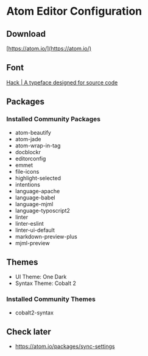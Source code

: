 # Atom Editor Configuration

## Download
[https://atom.io/](https://atom.io/)

## Font
[Hack | A typeface designed for source code](http://sourcefoundry.org/hack/)


## Packages

### Installed Community Packages
* atom-beautify
* atom-jade
* atom-wrap-in-tag
* docblockr
* editorconfig
* emmet
* file-icons
* highlight-selected
* intentions
* language-apache
* language-babel
* language-mjml
* language-typoscript2
* linter
* linter-eslint
* linter-ui-default
* markdown-preview-plus
* mjml-preview



## Themes
* UI Theme: One Dark
* Syntax Theme: Cobalt 2

### Installed Community Themes
* cobalt2-syntax


## Check later
* https://atom.io/packages/sync-settings
